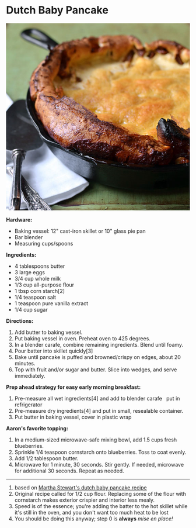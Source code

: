 # Dutch Baby Pancake
![dutch_baby.jpg.png](images/dutch_baby.jpg.png)

**Hardware:**

  * Baking vessel: 12" cast-iron skillet or 10" glass pie pan
  * Bar blender
  * Measuring cups/spoons

**Ingredients:**

  * 4 tablespoons butter  
  * 3 large eggs  
  * 3/4 cup whole milk  
  * 1/3 cup all-purpose flour  
  * 1 tbsp corn starch[2]
  * 1/4 teaspoon salt  
  * 1 teaspoon pure vanilla extract  
  * 1/4 cup sugar

**Directions:**  

  1. Add butter to baking vessel.
  2. Put baking vessel in oven. Preheat oven to 425 degrees.   
  3. In a blender carafe, combine remaining ingredients. Blend until foamy. 
  4. Pour batter into skillet quickly[3]
  5. Bake until pancake is puffed and browned/crispy on edges, about 20 minutes.  
  6. Top with fruit and/or sugar and butter. Slice into wedges, and serve immediately.  

**Prep ahead strategy for easy early morning breakfast:**

  1. Pre-measure all wet ingredients[4] and add to blender carafe   put in refrigerator
  2. Pre-measure dry ingredients[4] and put in small, resealable container.
  3. Put butter in baking vessel, cover in plastic wrap

**Aaron's favorite topping:**

  1. In a medium-sized microwave-safe mixing bowl, add 1.5 cups fresh blueberries.
  2. Sprinkle 1/4 teaspoon cornstarch onto blueberries. Toss to coat evenly.
  3. Add 1/2 tablespoon butter.
  4. Microwave for 1 minute, 30 seconds. Stir gently. If needed, microwave for additional 30 seconds. Repeat as needed.

* * *

  1. based on [Martha Stewart's dutch baby pancake recipe](http://www.marthastewart.com/333957/dutch-baby-pancake)  
  2. Original recipe called for 1/2 cup flour. Replacing some of the flour with cornstarch makes exterior crispier and interior less mealy.  
  3. Speed is of the essence; you're adding the batter to the hot skillet while it's still in the oven, and you don't want too much heat to be lost  
  4. You should be doing this anyway; step 0 is **always** _mise en place!_  